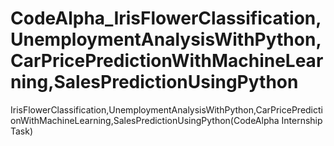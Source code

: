 # CodeAlpha_IrisFlowerClassification,UnemploymentAnalysisWithPython,CarPricePredictionWithMachineLearning,SalesPredictionUsingPython
IrisFlowerClassification,UnemploymentAnalysisWithPython,CarPricePredictionWithMachineLearning,SalesPredictionUsingPython(CodeAlpha Internship Task)
